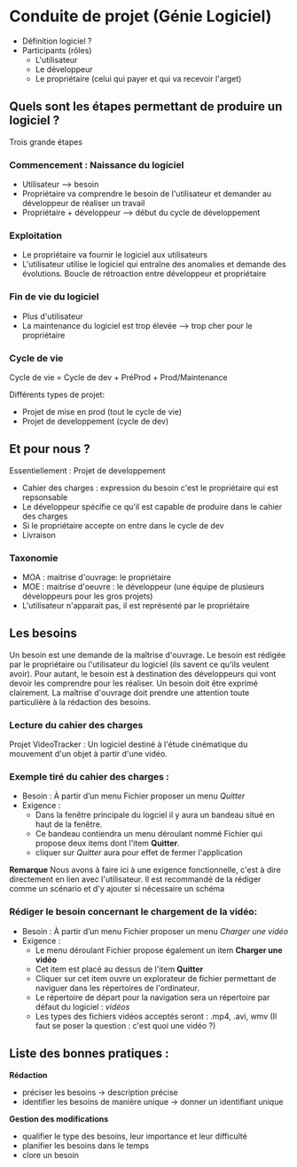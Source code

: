 # Conduite de projet (Génie Logiciel)



* Définition logiciel ? 
* Participants (rôles)
	* L'utilisateur
	* Le développeur
	* Le propriétaire (celui qui payer et qui va recevoir l'arget)

## Quels sont les étapes permettant de produire un logiciel ?

Trois grande étapes

### Commencement : Naissance du logiciel
   * Utilisateur --> besoin
   * Propriétaire va comprendre le besoin de l'utilisateur et demander au développeur de réaliser un travail
   * Propriétaire + développeur --> début du cycle de développement 
   
### Exploitation
   * Le propriétaire va fournir le logiciel aux utilisateurs
   * L'utilisateur utilise le logiciel qui entraîne des anomalies et demande des évolutions. Boucle de rétroaction entre développeur et propriétaire
   
### Fin de vie du logiciel
   * Plus d'utilisateur
   * La maintenance du logiciel est trop élevée --> trop cher pour le propriétaire

### Cycle de vie

Cycle de vie = Cycle de dev + PréProd + Prod/Maintenance

Différents types de projet:
* Projet de mise en prod (tout le cycle de vie)
* Projet de developpement (cycle de dev)

## Et pour nous ?

Essentiellement : Projet de developpement

* Cahier des charges : expression du besoin c'est le propriétaire qui est repsonsable 
* Le développeur spécifie ce qu'il est capable de produire dans le cahier des charges
* Si le propriétaire accepte on entre dans le cycle de dev
* Livraison

### Taxonomie

* MOA : maitrise d'ouvrage: le propriétaire
* MOE : maitrise d'oeuvre : le développeur (une équipe de plusieurs développeurs pour les gros projets)
* L'utilisateur n'apparait pas, il est représenté par le propriétaire

## Les besoins

Un besoin est une demande de la maîtrise d'ouvrage. Le besoin est rédigée par le propriétaire ou l'utilisateur du logiciel (ils savent ce qu'ils veulent avoir). Pour autant, le besoin est à destination des développeurs qui vont devoir les comprendre pour les réaliser.
Un besoin doit être exprimé clairement. La maîtrise d'ouvrage doit prendre une attention toute particulière à la rédaction des besoins.

### Lecture du cahier des charges 

Projet VideoTracker : Un logiciel destiné à l'étude cinématique du mouvement d'un objet à partir d'une vidéo.

### Exemple tiré du cahier des charges : 
* Besoin : À partir d’un menu Fichier proposer un menu *Quitter*
* Exigence : 
	* Dans la fenêtre principale du logciel il y aura un bandeau situé en haut de la fenêtre. 
  	* Ce bandeau contiendra un menu déroulant nommé Fichier qui propose deux items dont l'item **Quitter**.
  	* cliquer sur *Quitter* aura pour effet de fermer l'application
  	
**Remarque** Nous avons à faire ici à une exigence fonctionnelle, c'est à dire directement en lien avec l'utilisateur. 
Il est recommandé de la rédiger comme un scénario et d'y ajouter si nécessaire un schéma

### Rédiger le besoin concernant le chargement de la vidéo:
* Besoin : À partir d’un menu Fichier proposer un menu *Charger une vidéo*
* Exigence : 
	* Le menu déroulant Fichier propose également un item **Charger une vidéo**
	* Cet item est placé au dessus de l'item **Quitter**
	* Cliquer sur cet item ouvre un explorateur de fichier permettant de naviguer dans les répertoires de l'ordinateur.
	* Le répertoire de départ pour la navigation sera un répertoire par défaut du logiciel : *vidéos*
	* Les types des fichiers vidéos acceptés seront : .mp4, .avi, wmv (Il faut se poser la question : c'est quoi une vidéo ?)
	

## Liste des bonnes pratiques :

**Rédaction**
* préciser les besoins -> description précise
* identifier les besoins de manière unique -> donner un identifiant unique


**Gestion des modifications**
* qualifier le type des besoins, leur importance et leur difficulté
* planifier les besoins dans le temps
* clore un besoin


